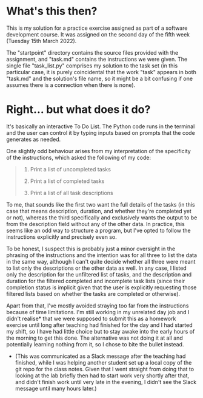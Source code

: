 # What's this then?

This is my solution for a practice exercise assigned as part of a software development course. It  was assigned on the second day of the fifth week (Tuesday 15th March 2022).

The "startpoint" directory contains the source files provided with the assignment, and "task.md" contains the instructions we were given. The single file "task_list.py" comprises my solution to the task set (in this particular case, it is purely coincidental that the work "task" appears in both "task.md" and the solution's file name, so it might be a bit confusing if one assumes there is a connection when there is none).


# Right... but what does it do?

It's basically an interactive To Do List. The Python code runs in the terminal and the user can control it by typing inputs based on prompts that the code generates as needed.

One slightly odd behaviour arises from my interpretation of the specificity of the instructions, which asked the following of my code:

> 1. Print a list of uncompleted tasks
> 
> 2. Print a list of completed tasks
> 
> 3. Print a list of all task descriptions

To me, that sounds like the first two want the full details of the tasks (in this case that means description, duration, and whether they're completed yet or not), whereas the third specifically and exclusively wants the output to be from the description field without any of the other data. In practice, this seems like an odd way to structure a program, but I've opted to follow the instructions explicitly and precisely even so.

To be honest, I suspect this is probably just a minor oversight in the phrasing of the instructions and the intention was for all three to list the data in the same way, although I can't quite decide whether all three were meant to list only the descriptions or the other data as well. In any case, I listed only the description for the unfiltered list of tasks, and the description and duration for the filtered completed and incomplete task lists (since their completion status is implicit given that the user is explicitly requesting those filtered lists based on whether the tasks are completed or otherwise).

Apart from that, I've mostly avoided straying too far from the instructions because of time limitations. I'm still working in my unrelated day job and I didn't realise* that we were supposed to submit this as a homework exercise until long after teaching had finished for the day and I had started my shift, so I have had little choice but to stay awake into the early hours of the morning to get this done. The alternative was not doing it at all and potentially learning nothing from it, so I chose to bite the bullet instead.

* (This was communicated as a Slack message after the teaching had finished, while I was helping another student set up a local copy of the git repo for the class notes. Given that I went straight from doing that to looking at the lab briefly then had to start work very shortly after that, and didn't finish work until very late in the evening, I didn't see the Slack message until many hours later.)